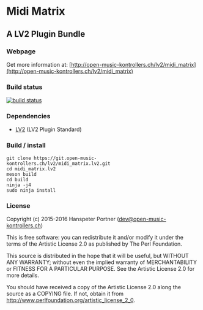 # Midi Matrix

## A LV2 Plugin Bundle

### Webpage 

Get more information at: [http://open-music-kontrollers.ch/lv2/midi_matrix](http://open-music-kontrollers.ch/lv2/midi_matrix)

### Build status

[![build status](https://gitlab.com/OpenMusicKontrollers/midi_matrix.lv2/badges/master/build.svg)](https://gitlab.com/OpenMusicKontrollers/midi_matrix.lv2/commits/master)

### Dependencies

* [LV2](http://lv2plug.in) (LV2 Plugin Standard)

### Build / install

	git clone https://git.open-music-kontrollers.ch/lv2/midi_matrix.lv2.git
	cd midi_matrix.lv2
	meson build
	cd build
	ninja -j4
	sudo ninja install

### License

Copyright (c) 2015-2016 Hanspeter Portner (dev@open-music-kontrollers.ch)

This is free software: you can redistribute it and/or modify
it under the terms of the Artistic License 2.0 as published by
The Perl Foundation.

This source is distributed in the hope that it will be useful,
but WITHOUT ANY WARRANTY; without even the implied warranty of
MERCHANTABILITY or FITNESS FOR A PARTICULAR PURPOSE. See the
Artistic License 2.0 for more details.

You should have received a copy of the Artistic License 2.0
along the source as a COPYING file. If not, obtain it from
<http://www.perlfoundation.org/artistic_license_2_0>.
